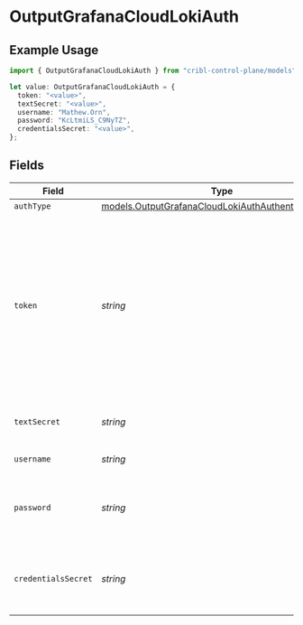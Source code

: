 # OutputGrafanaCloudLokiAuth

## Example Usage

```typescript
import { OutputGrafanaCloudLokiAuth } from "cribl-control-plane/models";

let value: OutputGrafanaCloudLokiAuth = {
  token: "<value>",
  textSecret: "<value>",
  username: "Mathew.Orn",
  password: "KcLtmiLS_C9NyTZ",
  credentialsSecret: "<value>",
};
```

## Fields

| Field                                                                                                                                                                                                       | Type                                                                                                                                                                                                        | Required                                                                                                                                                                                                    | Description                                                                                                                                                                                                 |
| ----------------------------------------------------------------------------------------------------------------------------------------------------------------------------------------------------------- | ----------------------------------------------------------------------------------------------------------------------------------------------------------------------------------------------------------- | ----------------------------------------------------------------------------------------------------------------------------------------------------------------------------------------------------------- | ----------------------------------------------------------------------------------------------------------------------------------------------------------------------------------------------------------- |
| `authType`                                                                                                                                                                                                  | [models.OutputGrafanaCloudLokiAuthAuthenticationType](../models/outputgrafanacloudlokiauthauthenticationtype.md)                                                                                            | :heavy_minus_sign:                                                                                                                                                                                          | N/A                                                                                                                                                                                                         |
| `token`                                                                                                                                                                                                     | *string*                                                                                                                                                                                                    | :heavy_minus_sign:                                                                                                                                                                                          | Bearer token to include in the authorization header. In Grafana Cloud, this is generally built by concatenating the username and the API key, separated by a colon. Example: <your-username>:<your-api-key> |
| `textSecret`                                                                                                                                                                                                | *string*                                                                                                                                                                                                    | :heavy_minus_sign:                                                                                                                                                                                          | Select or create a stored text secret                                                                                                                                                                       |
| `username`                                                                                                                                                                                                  | *string*                                                                                                                                                                                                    | :heavy_minus_sign:                                                                                                                                                                                          | Username for authentication                                                                                                                                                                                 |
| `password`                                                                                                                                                                                                  | *string*                                                                                                                                                                                                    | :heavy_minus_sign:                                                                                                                                                                                          | Password (API key in Grafana Cloud domain) for authentication                                                                                                                                               |
| `credentialsSecret`                                                                                                                                                                                         | *string*                                                                                                                                                                                                    | :heavy_minus_sign:                                                                                                                                                                                          | Select or create a secret that references your credentials                                                                                                                                                  |
